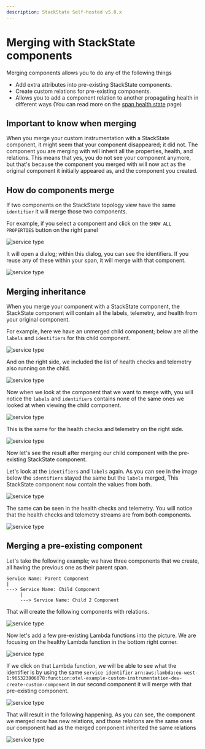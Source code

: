 ```yaml
---
description: StackState Self-hosted v5.0.x
---
```


# Merging with StackState components
Merging components allows you to do any of the following things
- Add extra attributes into pre-existing StackState components.
- Create custom relations for pre-existing components. 
- Allows you to add a component relation to another propagating health in different ways (You can read more on the [span health state](/configure/opentelemetry/manual-instrumentation/health.md) page)

## Important to know when merging
When you merge your custom instrumentation with a StackState component, it might seem that your component disappeared; it did not.
The component you are merging with will inherit all the properties, health, and relations. This means that
yes, you do not see your component anymore, but that's because the component you merged with will now act as the
original component it initially appeared as, and the component you created.

## How do components merge
If two components on the StackState topology view have the same `identifier` it will merge those two components.

For example, if you select a component and click on the `SHOW ALL PROPERTIES` button on the right panel

![service type](../../../.gitbook/assets/relation_example_a.png)

It will open a dialog; within this dialog, you can see the identifiers. If you reuse any of these within your span, it will merge with that component.

![service type](../../../.gitbook/assets/relation_example_b.png)


## Merging inheritance

When you merge your component with a StackState component, the StackState component will contain all the labels, telemetry, and health from your original component.

For example, here we have an unmerged child component; below are all the `labels` and `identifiers` for this child component.

![service type](../../../.gitbook/assets/otel_unmerged_child.png)

And on the right side, we included the list of health checks and telemetry also running on the child.

![service type](../../../.gitbook/assets/otel_unmerged_child_health.png)

Now when we look at the component that we want to merge with, you will notice the `labels` and `identifiers` contains none of the same ones we looked at when viewing the child component.

![service type](../../../.gitbook/assets/merging_attempt.png)

This is the same for the health checks and telemetry on the right side.

![service type](../../../.gitbook/assets/merge_attempt_health.png)

Now let's see the result after merging our child component with the pre-existing StackState component.

Let's look at the `identifiers` and `labels` again. As you can see in the image below the
`identifiers` stayed the same but the `labels` merged, This StackState component now contain the values from both.

![service type](../../../.gitbook/assets/otel_after_merge_labels.png)

The same can be seen in the health checks and telemetry. You will notice that the health checks and telemetry streams are from both components.

![service type](../../../.gitbook/assets/otel_after_merge_health.png)


## Merging a pre-existing component

Let's take the following example; we have three components that we create, all having the previous one as their parent span.

```text
Service Name: Parent Component
|
---> Service Name: Child Component
     |
     ---> Service Name: Child 2 Component
```

That will create the following components with relations.

![service type](../../../.gitbook/assets/otel_traces_healthy_state_1_2_3_unmerged.png)

Now let's add a few pre-existing Lambda functions into the picture. We are focusing on the healthy Lambda function in the bottom right corner.

![service type](../../../.gitbook/assets/otel_traces_pre_merge.png)

If we click on that Lambda function, we will be able to see what the identifier is by using
the same `service identifier` `arn:aws:lambda:eu-west-1:965323806078:function:otel-example-custom-instrumentation-dev-create-custom-component` in our second component it will merge with that pre-existing component.

![service type](../../../.gitbook/assets/otel_traces_merge_with_healthy.png)

That will result in the following happening. As you can see, the component we merged now has new relations, and those relations
are the same ones our component had as the merged component inherited the same relations

![service type](../../../.gitbook/assets/otel_traces_merge_with_healthy_complete.png)

